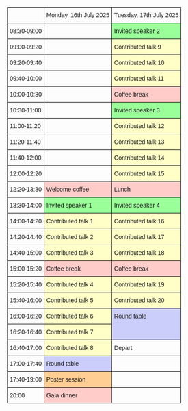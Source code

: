 
<html>


<style type="text/css">
.tg  {border-collapse:collapse;border-spacing:0;}
.tg td{border-color:black;border-style:solid;border-width:1px;font-family:Arial, sans-serif;font-size:14px;
  overflow:hidden;padding:10px 5px;word-break:normal;}
.tg th{border-color:black;border-style:solid;border-width:1px;font-family:Arial, sans-serif;font-size:14px;
  font-weight:normal;overflow:hidden;padding:10px 5px;word-break:normal;}
.tg .tg-1a9d{background-color:#9aff99;border-color:#000000;text-align:left;vertical-align:top}
.tg .tg-73oq{border-color:#000000;text-align:left;vertical-align:top}
.tg .tg-tqgz{background-color:#ffffc7;border-color:#000000;text-align:left;vertical-align:top}
.tg .tg-feht{background-color:#ffccc9;border-color:#000000;text-align:left;vertical-align:top}
.tg .tg-cg1m{background-color:#cbcefb;border-color:#000000;text-align:left;vertical-align:top}
.tg .tg-vwhn{background-color:#ffce93;border-color:#000000;text-align:left;vertical-align:top}
</style>
<table class="tg"><thead>
  <tr>
    <th class="tg-73oq"></th>
    <th class="tg-73oq">Monday, 16th July 2025</th>
    <th class="tg-73oq">Tuesday, 17th July 2025</th>
  </tr></thead>
<tbody>
  <tr>
    <td class="tg-73oq">08:30-09:00</td>
    <td class="tg-73oq"></td>
    <td class="tg-1a9d">Invited speaker 2</td>
  </tr>
  <tr>
    <td class="tg-73oq">09:00-09:20</td>
    <td class="tg-73oq"></td>
    <td class="tg-tqgz">Contributed talk 9</td>
  </tr>
  <tr>
    <td class="tg-73oq">09:20-09:40</td>
    <td class="tg-73oq"></td>
    <td class="tg-tqgz">Contributed talk 10</td>
  </tr>
  <tr>
    <td class="tg-73oq">09:40-10:00</td>
    <td class="tg-73oq"></td>
    <td class="tg-tqgz">Contributed talk 11</td>
  </tr>
  <tr>
    <td class="tg-73oq">10:00-10:30</td>
    <td class="tg-73oq"></td>
    <td class="tg-feht">Coffee break</td>
  </tr>
  <tr>
    <td class="tg-73oq">10:30-11:00</td>
    <td class="tg-73oq"></td>
    <td class="tg-1a9d">Invited speaker 3</td>
  </tr>
  <tr>
    <td class="tg-73oq">11:00-11:20</td>
    <td class="tg-73oq"></td>
    <td class="tg-tqgz">Contributed talk 12</td>
  </tr>
  <tr>
    <td class="tg-73oq">11:20-11:40</td>
    <td class="tg-73oq"></td>
    <td class="tg-tqgz">Contributed talk 13</td>
  </tr>
  <tr>
    <td class="tg-73oq">11:40-12:00</td>
    <td class="tg-73oq"></td>
    <td class="tg-tqgz">Contributed talk 14</td>
  </tr>
  <tr>
    <td class="tg-73oq">12:00-12:20</td>
    <td class="tg-73oq"></td>
    <td class="tg-tqgz">Contributed talk 15</td>
  </tr>
  <tr>
    <td class="tg-73oq">12:20-13:30</td>
    <td class="tg-feht">Welcome coffee</td>
    <td class="tg-feht">Lunch</td>
  </tr>
  <tr>
    <td class="tg-73oq">13:30-14:00</td>
    <td class="tg-1a9d">Invited speaker 1</td>
    <td class="tg-1a9d">Invited speaker 4</td>
  </tr>
  <tr>
    <td class="tg-73oq">14:00-14:20</td>
    <td class="tg-tqgz">Contributed talk 1</td>
    <td class="tg-tqgz">Contributed talk 16</td>
  </tr>
  <tr>
    <td class="tg-73oq">14:20-14:40</td>
    <td class="tg-tqgz">Contributed talk 2</td>
    <td class="tg-tqgz">Contributed talk 17</td>
  </tr>
  <tr>
    <td class="tg-73oq">14:40-15:00</td>
    <td class="tg-tqgz">Contributed talk 3</td>
    <td class="tg-tqgz">Contributed talk 18</td>
  </tr>
  <tr>
    <td class="tg-73oq">15:00-15:20</td>
    <td class="tg-feht">Coffee break</td>
    <td class="tg-feht">Coffee break</td>
  </tr>
  <tr>
    <td class="tg-73oq">15:20-15:40</td>
    <td class="tg-tqgz">Contributed talk 4</td>
    <td class="tg-tqgz">Contributed talk 19</td>
  </tr>
  <tr>
    <td class="tg-73oq">15:40-16:00</td>
    <td class="tg-tqgz">Contributed talk 5</td>
    <td class="tg-tqgz">Contributed talk 20</td>
  </tr>
  <tr>
    <td class="tg-73oq">16:00-16:20</td>
    <td class="tg-tqgz">Contributed talk 6</td>
    <td class="tg-cg1m" rowspan="2">Round table</td>
  </tr>
  <tr>
    <td class="tg-73oq">16:20-16:40</td>
    <td class="tg-tqgz">Contributed talk 7</td>
  </tr>
  <tr>
    <td class="tg-73oq">16:40-17:00</td>
    <td class="tg-tqgz">Contributed talk 8</td>
    <td class="tg-73oq">Depart</td>
  </tr>
  <tr>
    <td class="tg-73oq">17:00-17:40</td>
    <td class="tg-cg1m">Round table</td>
    <td class="tg-73oq"></td>
  </tr>
  <tr>
    <td class="tg-73oq">17:40-19:00</td>
    <td class="tg-vwhn">Poster session</td>
    <td class="tg-73oq"></td>
  </tr>
  <tr>
    <td class="tg-73oq">20:00</td>
    <td class="tg-feht">Gala dinner</td>
    <td class="tg-73oq"></td>
  </tr>
</tbody></table>  
</body>
</html>

